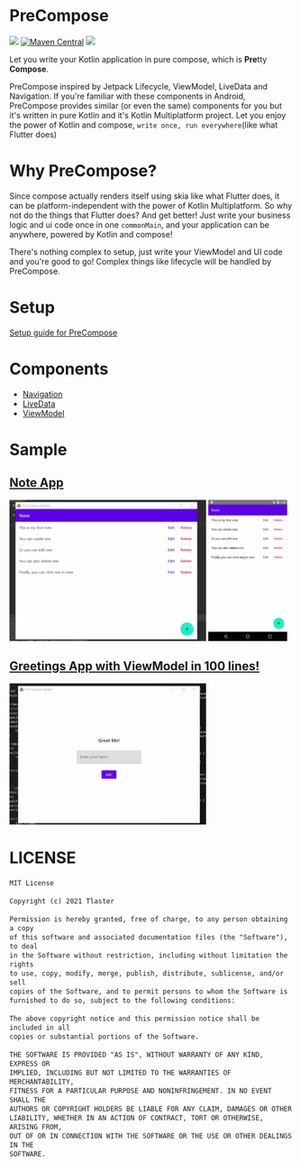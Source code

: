 # PreCompose
[![](https://jitpack.io/v/Tlaster/PreCompose.svg)](https://jitpack.io/#Tlaster/PreCompose)
[![Maven Central](https://maven-badges.herokuapp.com/maven-central/moe.tlaster/precompose/badge.svg)](https://maven-badges.herokuapp.com/maven-central/moe.tlaster/precompose)
[![](https://img.shields.io/badge/compose--jb-0.4.0--build178-blue)](https://github.com/JetBrains/compose-jb)

Let you write your Kotlin application in pure compose, which is **Pre**tty **Compose**.

PreCompose inspired by Jetpack Lifecycle, ViewModel, LiveData and Navigation. If you're familiar with these components in Android, PreCompose provides similar (or even the same) components for you but it's written in pure Kotlin and it's Kotlin Multiplatform project. Let you enjoy the power of Kotlin and compose, `write once, run everywhere`(like what Flutter does)

# Why PreCompose?
Since compose actually renders itself using skia like what Flutter does, it can be platform-independent with the power of Kotlin Multiplatform. So why not do the things that Flutter does? And get better! Just write your business logic and ui code once in one `commonMain`, and your application can be anywhere, powered by Kotlin and compose!  

There's nothing complex to setup, just write your ViewModel and UI code and you're good to go! Complex things like lifecycle will be handled by PreCompose.

# Setup
[Setup guide for PreCompose](/docs/setup.md)

# Components
 - [Navigation](/docs/component/navigation.md)
 - [LiveData](/docs/component/live_data.md)
 - [ViewModel](/docs/component/view_model.md)

# Sample
## [Note App](/docs/sample.md#note-app)
<img src="media/note_app.webp" height="250">
<img src="media/note_app_android.webp" height="250">

## [Greetings App with ViewModel in 100 lines!](/docs/sample.md#greetings-app-with-viewmodel-in-100-lines)
<img src="media/greeting_app.gif" height="250">

# LICENSE
```
MIT License

Copyright (c) 2021 Tlaster

Permission is hereby granted, free of charge, to any person obtaining a copy
of this software and associated documentation files (the "Software"), to deal
in the Software without restriction, including without limitation the rights
to use, copy, modify, merge, publish, distribute, sublicense, and/or sell
copies of the Software, and to permit persons to whom the Software is
furnished to do so, subject to the following conditions:

The above copyright notice and this permission notice shall be included in all
copies or substantial portions of the Software.

THE SOFTWARE IS PROVIDED "AS IS", WITHOUT WARRANTY OF ANY KIND, EXPRESS OR
IMPLIED, INCLUDING BUT NOT LIMITED TO THE WARRANTIES OF MERCHANTABILITY,
FITNESS FOR A PARTICULAR PURPOSE AND NONINFRINGEMENT. IN NO EVENT SHALL THE
AUTHORS OR COPYRIGHT HOLDERS BE LIABLE FOR ANY CLAIM, DAMAGES OR OTHER
LIABILITY, WHETHER IN AN ACTION OF CONTRACT, TORT OR OTHERWISE, ARISING FROM,
OUT OF OR IN CONNECTION WITH THE SOFTWARE OR THE USE OR OTHER DEALINGS IN THE
SOFTWARE.
```